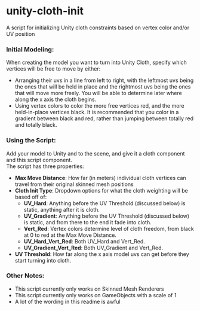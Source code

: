 # unity-cloth-init
A script for initializing Unity cloth constraints based on vertex color and/or UV position

### Initial Modeling:
When creating the model you want to turn into Unity Cloth, specify which vertices will be free to move by either:
- Arranging their uvs in a line from left to right, with the leftmost uvs being the ones that will be held in place and the rightmost uvs being the ones that will move more freely. You will be able to determine later where along the x axis the cloth begins.
- Using vertex colors to color the more free vertices red, and the more held-in-place vertices black. It is recommended that you color in a gradient between black and red, rather than jumping between totally red and totally black.

### Using the Script:
Add your model to Unity and to the scene, and give it a cloth component and this script component.<br>
The script has three properties:
- **Max Move Distance**: How far (in meters) individual cloth vertices can travel from their original skinned mesh positions
- **Cloth Init Type**: Dropdown options for what the cloth weighting will be based off of:
  - **UV_Hard**: Anything before the UV Threshold (discussed below) is static, anything after it is cloth.
  - **UV_Gradient**: Anything before the UV Threshold (discussed below) is static, and from there to the end it fade into cloth.
  - **Vert_Red**: Vertex colors determine level of cloth freedom, from black at 0 to red at the Max Move Distance.
  - **UV_Hard_Vert_Red**: Both UV_Hard and Vert_Red.
  - **UV_Gradient_Vert_Red**: Both UV_Gradient and Vert_Red.
- **UV Threshold**: How far along the x axis model uvs can get before they start turning into cloth.

### Other Notes:
- This script currently only works on Skinned Mesh Renderers
- This script currently only works on GameObjects with a scale of 1
- A lot of the wording in this readme is awful
